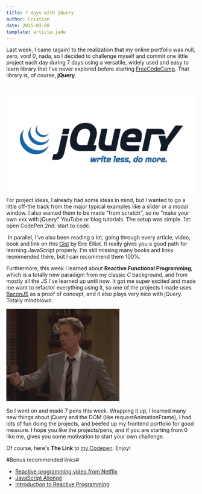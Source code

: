 ```yaml
---
title: 7 days with jQuery
author: Cristian
date: 2015-03-08
template: article.jade
---
```


Last week, I came (again) to the realization that my online portfolio was null, zero, *void 0*, nada, so I decided to challenge myself and commit one little project each day during 7 days using a versatile, widely used and easy to learn library that I've never explored before starting [FreeCodeCamp](http://www.freecodecamp.com). That library is, of course, **jQuery**.

 <span class="more"></span>

![jQuery](jquery-logo.png)

For project ideas, I already had some ideas in mind, but I wanted to go a little off-the track from the major typical examples like a slider or a modal window. I also wanted them to be made "from scratch", so no "make your own xxx with jQuery" YouTube or blog tutorials. The setup was simple. 1st: open CodePen 2nd: start to code.

 In parallel, I've also been reading a lot, going through every article, video, book and link on this [Gist](https://gist.github.com/ericelliott/d576f72441fc1b27dace) by Eric Elliot. It really gives you a good path for learning JavaScript properly. I'm still missing many books and links reommended there, but I can recommend them 100%.

Furthermore, this week I learned about **Reactive Functional Programming**, which is a totally new paradigm from my classic *C* background, and from mostly all the JS I've learned up until now. It got me super excited and made me want to refactor everything using it, so one of the projects I made uses [BaconJS](https://baconjs.github.io/) as a proof of concept, and it also plays very nice with jQuery. Totally mindblown.

![Mind Effin Blown](barney.gif)

So I went on and made 7 pens this week. Wrapping it up, I learned many new things about jQuery and the DOM (like requestAnimationFrame), I had lots of fun doing the projects, and beefed up my frontend portfolio for good measure. I hope you like the projects/pens, and if you are starting from 0 like me, gives you some motivation to start your own challenge.

Of course, here's **The Link** to [my Codepen](http://codepen.io/crisberrios/). Enjoy!

#Bonus recommended links#

- [Reactive programming video from Netflix](https://www.youtube.com/watch?v=gawmdhCNy-A)
- [JavaScript Allongé](https://leanpub.com/javascript-allonge/read)
- [Introduction to Reactive Programming](https://gist.github.com/staltz/868e7e9bc2a7b8c1f754)
